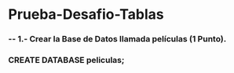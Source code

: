 # Prueba-Desafio-Tablas
### -- 1.- Crear la Base de Datos llamada películas (1 Punto).
### CREATE DATABASE peliculas;
